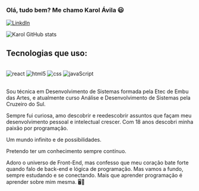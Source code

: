 ### Olá, tudo bem? Me chamo Karol Ávila 😃

[![LinkdIn](https://img.shields.io/badge/LinkedIn-0077B5?style=for-the-badge&logo=linkedin&logoColor=white)](https://www.linkedin.com/in/karol%C3%A1vila)

![Karol GitHub stats](https://github-readme-stats.vercel.app/api?username=kaah-kz&show_icons=true&theme=highcontrast)

## Tecnologias que uso:

<div style="display: inline_block"><br/>
    <img aling="center" alt="react" src="https://img.shields.io/badge/React-20232A?style=for-the-badge&logo=react&logoColor=61DAFB"/>
    <img aling="center" alt="html5" src="https://img.shields.io/badge/HTML5-E34F26?style=for-the-badge&logo=html5&logoColor=white"/>
    <img aling="center" alt="css" src="https://img.shields.io/badge/CSS3-1572B6?style=for-the-badge"/>
    <img aling="center" alt="javaScript" src="https://img.shields.io/badge/JavaScript-F7DF1E?style=for-the-badge&logo=javascript&logoColor=black"/>
</div></br>

Sou técnica em Desenvolvimento de Sistemas formada pela Etec de Embu das Artes, e atualmente curso Análise e Desenvolvimento de Sistemas pela Cruzeiro do Sul.

Sempre fui curiosa, amo descobrir e reedescobrir assuntos que façam meu desenvolvimento pessoal e intelectual crescer. Com 18 anos descobri minha paixão por programação.

Um mundo infinito e de possibilidades.

Pretendo ter um conhecimento sempre contínuo.

Adoro o universo de Front-End, mas confesso que meu coração bate forte quando falo de back-end e lógica de programação. Mas vamos a fundo, sempre estudando e se conectando. Mais que aprender programação é aprender sobre mim mesma. 🖥️🎯
